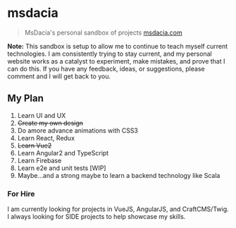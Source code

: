 # msdacia
> MsDacia's personal sandbox of projects
> [msdacia.com](http://msdacia.com)

**Note:** This sandbox is setup to allow me to continue to teach myself current technologies. I am consistently trying to stay current, and my personal website works as a catalyst to experiment, make mistakes, and prove that I can do this. If you have any feedback, ideas, or suggestions, please comment and I will get back to you.

## My Plan
1. Learn UI and UX
2. ~~Create my own design~~
3. Do amore advance animations with CSS3
4. Learn React, Redux
5. ~~Learn Vue2~~
6. Learn Angular2 and TypeScript
7. Learn Firebase
8. Learn e2e and unit tests [WIP]
9. Maybe...and a strong maybe to learn a backend technology like Scala


### For Hire
I am currently looking for projects in VueJS, AngularJS, and CraftCMS/Twig. I always looking for SIDE projects to help showcase my skills.

